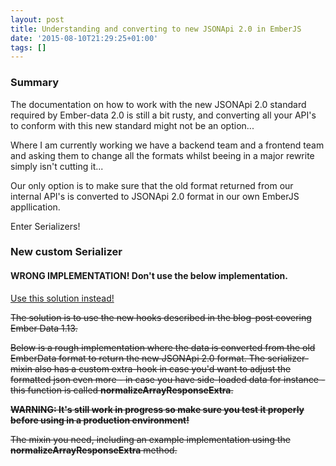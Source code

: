 ```yaml
---
layout: post
title: Understanding and converting to new JSONApi 2.0 in EmberJS
date: '2015-08-10T21:29:25+01:00'
tags: []
---
```


### Summary

The documentation on how to work with the new JSONApi 2.0 standard required by Ember-data 2.0 is still a bit rusty, and converting all your API's to conform with this new standard might not be an option...

Where I am currently working we have a backend team and a frontend team and asking them to change all the formats whilst beeing in a major rewrite simply isn't cutting it...

Our only option is to make sure that the old format returned from our internal API's is converted to JSONApi 2.0 format in our own EmberJS appllication.

Enter Serializers!

### New custom Serializer

#### WRONG IMPLEMENTATION! Don't use the below implementation.

<a href="/2015/08/10/understanding-emberjs-and-jsonapi-2-0/">Use this solution instead!</a>

<strike>
The solution is to use the new hooks described in the blog-post covering Ember Data 1.13.

Below is a rough implementation where the data is converted from the old EmberData format to return the new JSONApi 2.0 format.
The serializer-mixin also has a custom extra-hook in case you'd want to adjust the formatted json even more - in case you have side-loaded data for instance - this function is called **normalizeArrayResponseExtra**.

**WARNING: It's still work in progress so make sure you test it properly before using in a production environment!**

The mixin you need, including an example implementation using the **normalizeArrayResponseExtra** method.
</strike>

<script src="https://gist.github.com/hussfelt/064506796c7e94e85e47.js"></script>

